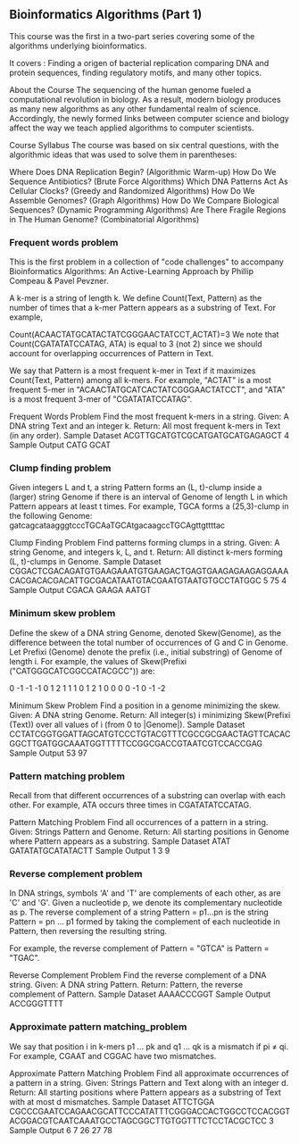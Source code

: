 
## Bioinformatics Algorithms (Part 1)

This course was the first in a two-part series covering some of the algorithms underlying bioinformatics. 

It covers :
Finding a origen of bacterial replication
comparing DNA and protein sequences,
finding regulatory motifs,
and many other topics.

About the Course
The sequencing of the human genome fueled a computational revolution in biology. As a result, modern biology produces as many new algorithms as any other fundamental realm of science. Accordingly, the newly formed links between computer science and biology affect the way we teach applied algorithms to computer scientists.

Course Syllabus
The course was based on six central questions, with the algorithmic ideas that was used to solve them in parentheses:

Where Does DNA Replication Begin? (Algorithmic Warm-up)
How Do We Sequence Antibiotics? (Brute Force Algorithms)
Which DNA Patterns Act As Cellular Clocks? (Greedy and Randomized Algorithms)
How Do We Assemble Genomes? (Graph Algorithms)
How Do We Compare Biological Sequences? (Dynamic Programming Algorithms)
Are There Fragile Regions in The Human Genome? (Combinatorial Algorithms)

### Frequent words problem 
This is the first problem in a collection of "code challenges" to accompany Bioinformatics Algorithms: An Active-Learning Approach by Phillip Compeau & Pavel Pevzner.

A k-mer is a string of length k. We define Count(Text, Pattern) as the number of times that a k-mer Pattern appears as a substring of Text. For example,

Count(ACAACTATGCATACTATCGGGAACTATCCT,ACTAT)=3
We note that Count(CGATATATCCATAG, ATA) is equal to 3 (not 2) since we should account for overlapping occurrences of Pattern in Text.

We say that Pattern is a most frequent k-mer in Text if it maximizes Count(Text, Pattern) among all k-mers. For example, "ACTAT" is a most frequent 5-mer in "ACAACTATGCATCACTATCGGGAACTATCCT", and "ATA" is a most frequent 3-mer of "CGATATATCCATAG".

  Frequent Words Problem
  Find the most frequent k-mers in a string.
  Given: A DNA string Text and an integer k.
  Return: All most frequent k-mers in Text (in any order).
  Sample Dataset
  ACGTTGCATGTCGCATGATGCATGAGAGCT
  4
  Sample Output
  CATG GCAT

### Clump finding problem 
Given integers L and t, a string Pattern forms an (L, t)-clump inside a (larger) string Genome if there is an interval of Genome of length L in which Pattern appears at least t times. For example, TGCA forms a (25,3)-clump in the following Genome: gatcagcataagggtcccTGCAaTGCAtgacaagccTGCAgttgttttac

Clump Finding Problem
Find patterns forming clumps in a string.
Given: A string Genome, and integers k, L, and t.
Return: All distinct k-mers forming (L, t)-clumps in Genome.
Sample Dataset
CGGACTCGACAGATGTGAAGAAATGTGAAGACTGAGTGAAGAGAAGAGGAAACACGACACGACATTGCGACATAATGTACGAATGTAATGTGCCTATGGC
5 75 4
Sample Output
CGACA GAAGA AATGT

### Minimum skew problem 
Define the skew of a DNA string Genome, denoted Skew(Genome), as the difference between the total number of occurrences 
of G and C in Genome. Let Prefixi (Genome) denote the prefix (i.e., initial substring) of Genome of length i. 
For example, the values of Skew(Prefixi ("CATGGGCATCGGCCATACGCC")) are:

0 -1 -1 -1 0 1 2 1 1 1 0 1 2 1 0 0 0 0 -1 0 -1 -2

Minimum Skew Problem
Find a position in a genome minimizing the skew.
Given: A DNA string Genome.
Return: All integer(s) i minimizing Skew(Prefixi (Text)) over all values of i (from 0 to |Genome|).
Sample Dataset
CCTATCGGTGGATTAGCATGTCCCTGTACGTTTCGCCGCGAACTAGTTCACACGGCTTGATGGCAAATGGTTTTTCCGGCGACCGTAATCGTCCACCGAG
Sample Output
53 97

### Pattern matching problem 
Recall from that different occurrences of a substring can overlap with each other. For example, ATA occurs three times in CGATATATCCATAG.

Pattern Matching Problem
Find all occurrences of a pattern in a string.
Given: Strings Pattern and Genome.
Return: All starting positions in Genome where Pattern appears as a substring.
Sample Dataset
ATAT
GATATATGCATATACTT
Sample Output
1 3 9

### Reverse complement problem 
In DNA strings, symbols 'A' and 'T' are complements of each other, as are 'C' and 'G'. Given a nucleotide p, we denote its complementary nucleotide as p. The reverse complement of a string Pattern = p1…pn is the string Pattern = pn … p1 formed by taking the complement of each nucleotide in Pattern, then reversing the resulting string.

For example, the reverse complement of Pattern = "GTCA" is Pattern = "TGAC".

Reverse Complement Problem
Find the reverse complement of a DNA string.
Given: A DNA string Pattern.
Return: Pattern, the reverse complement of Pattern.
Sample Dataset
AAAACCCGGT
Sample Output
ACCGGGTTTT

### Approximate pattern matching_problem
We say that position i in k-mers p1 … pk and q1 … qk is a mismatch if pi ≠ qi. For example, CGAAT and CGGAC have two mismatches.

Approximate Pattern Matching Problem
Find all approximate occurrences of a pattern in a string.
Given: Strings Pattern and Text along with an integer d.
Return: All starting positions where Pattern appears as a substring of Text with at most d mismatches.
Sample Dataset
ATTCTGGA
CGCCCGAATCCAGAACGCATTCCCATATTTCGGGACCACTGGCCTCCACGGTACGGACGTCAATCAAATGCCTAGCGGCTTGTGGTTTCTCCTACGCTCC
3
Sample Output
6 7 26 27 78
